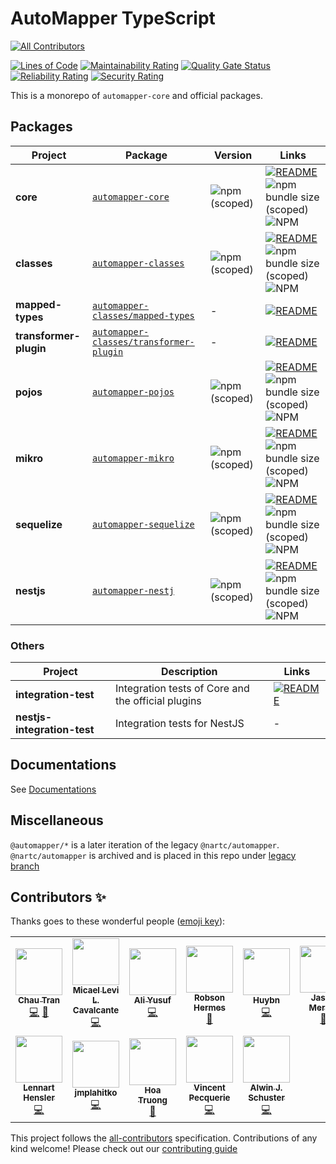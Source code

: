 # AutoMapper TypeScript

<!-- ALL-CONTRIBUTORS-BADGE:START - Do not remove or modify this section -->

[![All Contributors](https://img.shields.io/badge/all_contributors-12-orange.svg?style=flat-square)](#contributors-)

<!-- ALL-CONTRIBUTORS-BADGE:END -->

[![Lines of Code](https://sonarcloud.io/api/project_badges/measure?project=nartc_mapper&metric=ncloc)](https://sonarcloud.io/dashboard?id=nartc_mapper)
[![Maintainability Rating](https://sonarcloud.io/api/project_badges/measure?project=nartc_mapper&metric=sqale_rating)](https://sonarcloud.io/dashboard?id=nartc_mapper)
[![Quality Gate Status](https://sonarcloud.io/api/project_badges/measure?project=nartc_mapper&metric=alert_status)](https://sonarcloud.io/dashboard?id=nartc_mapper)
[![Reliability Rating](https://sonarcloud.io/api/project_badges/measure?project=nartc_mapper&metric=reliability_rating)](https://sonarcloud.io/dashboard?id=nartc_mapper)
[![Security Rating](https://sonarcloud.io/api/project_badges/measure?project=nartc_mapper&metric=security_rating)](https://sonarcloud.io/dashboard?id=nartc_mapper)

This is a monorepo of `automapper-core` and official packages.

## Packages

| Project                | Package                                                                                 | Version                                                            | Links                                                                                                                                                                                                                                                 |
| ---------------------- | --------------------------------------------------------------------------------------- | ------------------------------------------------------------------ | ----------------------------------------------------------------------------------------------------------------------------------------------------------------------------------------------------------------------------------------------------- |
| **core**               | [`automapper-core`](https://npmjs.com/package/automapper-core)                          | ![npm (scoped)](https://img.shields.io/npm/v/automapper-core)      | [![README](https://img.shields.io/badge/README--green.svg)](/packages/core/src/README.md) ![npm bundle size (scoped)](https://img.shields.io/bundlephobia/minzip/automapper-core) ![NPM](https://img.shields.io/npm/l/automapper-core)                |
| **classes**            | [`automapper-classes`](https://npmjs.com/package/automapper-classes)                    | ![npm (scoped)](https://img.shields.io/npm/v/automapper-classes)   | [![README](https://img.shields.io/badge/README--green.svg)](/packages/classes/src/README.md) ![npm bundle size (scoped)](https://img.shields.io/bundlephobia/minzip/automapper-classes) ![NPM](https://img.shields.io/npm/l/automapper-classes)       |
| **mapped-types**       | [`automapper-classes/mapped-types`](https://npmjs.com/package/automapper-classes)       | -                                                                  | [![README](https://img.shields.io/badge/README--green.svg)](/packages/classes/mapped-types/src/README.md)                                                                                                                                             |
| **transformer-plugin** | [`automapper-classes/transformer-plugin`](https://npmjs.com/package/automapper-classes) | -                                                                  | [![README](https://img.shields.io/badge/README--green.svg)](/packages/classes/transformer-plugin/src/README.md)                                                                                                                                       |
| **pojos**              | [`automapper-pojos`](https://npmjs.com/package/automapper-pojos)                        | ![npm (scoped)](https://img.shields.io/npm/v/automapper-pojos)     | [![README](https://img.shields.io/badge/README--green.svg)](/packages/pojos/src/README.md) ![npm bundle size (scoped)](https://img.shields.io/bundlephobia/minzip/automapper-pojos) ![NPM](https://img.shields.io/npm/l/automapper-pojos)             |
| **mikro**              | [`automapper-mikro`](https://npmjs.com/package/automapper-mikro)                        | ![npm (scoped)](https://img.shields.io/npm/v/automapper-mikro)     | [![README](https://img.shields.io/badge/README--green.svg)](/packages/mikro/src/README.md) ![npm bundle size (scoped)](https://img.shields.io/bundlephobia/minzip/automapper-mikro) ![NPM](https://img.shields.io/npm/l/automapper-mikro)             |
| **sequelize**          | [`automapper-sequelize`](https://npmjs.com/package/automapper-sequelize)                | ![npm (scoped)](https://img.shields.io/npm/v/automapper-sequelize) | [![README](https://img.shields.io/badge/README--green.svg)](/packages/sequelize/src/README.md) ![npm bundle size (scoped)](https://img.shields.io/bundlephobia/minzip/automapper-sequelize) ![NPM](https://img.shields.io/npm/l/automapper-sequelize) |
| **nestjs**             | [`automapper-nestj`](https://npmjs.com/package/automapper-nestj)                        | ![npm (scoped)](https://img.shields.io/npm/v/automapper-nestj)     | [![README](https://img.shields.io/badge/README--green.svg)](/packages/nestjs/src/README.md) ![npm bundle size (scoped)](https://img.shields.io/bundlephobia/minzip/automapper-nestj) ![NPM](https://img.shields.io/npm/l/automapper-nestj)            |

### Others

| Project                     | Description                                        | Links                                                                                             |
| --------------------------- | -------------------------------------------------- | ------------------------------------------------------------------------------------------------- |
| **integration-test**        | Integration tests of Core and the official plugins | [![README](https://img.shields.io/badge/README--green.svg)](/packages/integration-test/README.md) |
| **nestjs-integration-test** | Integration tests for NestJS                       | -                                                                                                 |

## Documentations

See [Documentations](https://automapperts.netlify.app)

## Miscellaneous

`@automapper/*` is a later iteration of the legacy `@nartc/automapper`. `@nartc/automapper` is archived and is placed in this repo under [legacy branch](https://github.com/nartc/mapper/tree/legacy)

## Contributors ✨

Thanks goes to these wonderful people ([emoji key](https://allcontributors.org/docs/en/emoji-key)):

<!-- ALL-CONTRIBUTORS-LIST:START - Do not remove or modify this section -->
<!-- prettier-ignore-start -->
<!-- markdownlint-disable -->
<table>
  <tr>
    <td align="center"><a href="https://nartc.me/"><img src="https://avatars1.githubusercontent.com/u/25516557?v=4?s=75" width="75px;" alt=""/><br /><sub><b>Chau Tran</b></sub></a><br /><a href="https://github.com/nartc/mapper/commits?author=nartc" title="Code">💻</a> <a href="#ideas-nartc" title="Ideas, Planning, & Feedback">🤔</a></td>
    <td align="center"><a href="https://github.com/micalevisk"><img src="https://avatars.githubusercontent.com/u/13461315?v=4?s=75" width="75px;" alt=""/><br /><sub><b>Micael Levi L. Cavalcante</b></sub></a><br /><a href="https://github.com/nartc/mapper/commits?author=micalevisk" title="Code">💻</a></td>
    <td align="center"><a href="https://github.com/AliYusuf95"><img src="https://avatars.githubusercontent.com/u/17704100?v=4?s=75" width="75px;" alt=""/><br /><sub><b>Ali Yusuf</b></sub></a><br /><a href="https://github.com/nartc/mapper/commits?author=AliYusuf95" title="Code">💻</a></td>
    <td align="center"><a href="https://github.com/robsonhermes"><img src="https://avatars.githubusercontent.com/u/26451017?v=4?s=75" width="75px;" alt=""/><br /><sub><b>Robson Hermes</b></sub></a><br /><a href="https://github.com/nartc/mapper/commits?author=robsonhermes" title="Documentation">📖</a></td>
    <td align="center"><a href="https://github.com/huybn5776"><img src="https://avatars.githubusercontent.com/u/6702287?v=4?s=75" width="75px;" alt=""/><br /><sub><b>Huybn</b></sub></a><br /><a href="https://github.com/nartc/mapper/commits?author=huybn5776" title="Code">💻</a></td>
    <td align="center"><a href="http://jasonmerino.me/"><img src="https://avatars.githubusercontent.com/u/1660279?v=4?s=75" width="75px;" alt=""/><br /><sub><b>Jason Merino</b></sub></a><br /><a href="https://github.com/nartc/mapper/commits?author=jasonmerino" title="Documentation">📖</a></td>
    <td align="center"><a href="https://github.com/roblopz"><img src="https://avatars.githubusercontent.com/u/48892593?v=4?s=75" width="75px;" alt=""/><br /><sub><b>roblopz</b></sub></a><br /><a href="https://github.com/nartc/mapper/commits?author=roblopz" title="Code">💻</a> <a href="https://github.com/nartc/mapper/issues?q=author%3Aroblopz" title="Bug reports">🐛</a></td>
  </tr>
  <tr>
    <td align="center"><a href="https://github.com/LennartH"><img src="https://avatars.githubusercontent.com/u/902689?v=4?s=75" width="75px;" alt=""/><br /><sub><b>Lennart Hensler</b></sub></a><br /><a href="https://github.com/nartc/mapper/commits?author=LennartH" title="Code">💻</a></td>
    <td align="center"><a href="https://github.com/jmplahitko"><img src="https://avatars.githubusercontent.com/u/3401828?v=4?s=75" width="75px;" alt=""/><br /><sub><b>jmplahitko</b></sub></a><br /><a href="https://github.com/nartc/mapper/commits?author=jmplahitko" title="Code">💻</a></td>
    <td align="center"><a href="https://hoadev.com/"><img src="https://avatars.githubusercontent.com/u/376698?v=4?s=75" width="75px;" alt=""/><br /><sub><b>Hoa Truong</b></sub></a><br /><a href="https://github.com/nartc/mapper/commits?author=hoa00" title="Documentation">📖</a></td>
    <td align="center"><a href="https://www.vincent-p.fr/"><img src="https://avatars.githubusercontent.com/u/6575007?v=4?s=75" width="75px;" alt=""/><br /><sub><b>Vincent Pecquerie</b></sub></a><br /><a href="https://github.com/nartc/mapper/commits?author=VPecquerie" title="Code">💻</a></td>
    <td align="center"><a href="https://alwinschuster.at/"><img src="https://avatars.githubusercontent.com/u/39517491?v=4?s=75" width="75px;" alt=""/><br /><sub><b>Alwin J. Schuster</b></sub></a><br /><a href="https://github.com/nartc/mapper/commits?author=Alwinator" title="Code">💻</a></td>
  </tr>
</table>

<!-- markdownlint-restore -->
<!-- prettier-ignore-end -->

<!-- ALL-CONTRIBUTORS-LIST:END -->

This project follows the [all-contributors](https://github.com/all-contributors/all-contributors) specification.
Contributions of any kind welcome! Please check out our [contributing guide](CONTRIBUTING.md)
